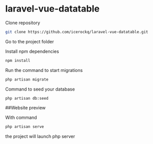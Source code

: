 # laravel-vue-datatable

Clone repository
```bash
git clone https://github.com/icerockq/laravel-vue-datatable.git
```
Go to the project folder

Install npm dependencies
```bash
npm install
```

Run the command to start migrations
```bash
php artisan migrate
```

Command to seed your database
```bash
php artisan db:seed
```

##Website preview

With command
```bash
php artisan serve
```
the project will launch php server

